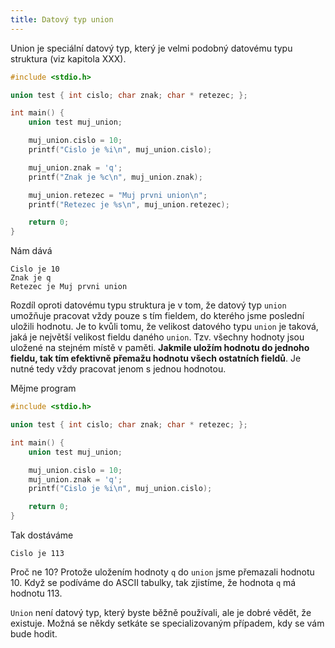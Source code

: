 ```yaml
---
title: Datový typ union
---
```


Union je speciální datový typ, který je velmi podobný datovému typu struktura (viz kapitola XXX).

```c
#include <stdio.h>

union test { int cislo; char znak; char * retezec; };

int main() {
    union test muj_union;

    muj_union.cislo = 10;
    printf("Cislo je %i\n", muj_union.cislo);

    muj_union.znak = 'q';
    printf("Znak je %c\n", muj_union.znak);

    muj_union.retezec = "Muj prvni union\n";
    printf("Retezec je %s\n", muj_union.retezec);

    return 0;
}
```

Nám dává
```
Cislo je 10
Znak je q
Retezec je Muj prvni union
```

Rozdíl oproti datovému typu struktura je v tom, že datový typ `union` umožňuje pracovat vždy pouze s tím fieldem, do kterého jsme poslední uložili hodnotu. Je to kvůli tomu, že velikost datového typu `union` je taková, jaká je největší velikost fieldu daného `union`. Tzv. všechny hodnoty jsou uložené na stejném místě v paměti. **Jakmile uložím hodnotu do jednoho fieldu, tak tím efektivně přemažu hodnotu všech ostatních fieldů**. Je nutné tedy vždy pracovat jenom s jednou hodnotou.

Mějme program

```c
#include <stdio.h>

union test { int cislo; char znak; char * retezec; };

int main() {
    union test muj_union;

    muj_union.cislo = 10;
    muj_union.znak = 'q';
    printf("Cislo je %i\n", muj_union.cislo);

    return 0;
}
```

Tak dostáváme
```
Cislo je 113
```

Proč ne 10? Protože uložením hodnoty `q` do `union` jsme přemazali hodnotu 10. Když se podíváme do ASCII tabulky, tak zjistíme, že hodnota `q` má hodnotu 113.


`Union` není datový typ, který byste běžně používali, ale je dobré vědět, že existuje. Možná se někdy setkáte se specializovaným případem, kdy se vám bude hodit.
